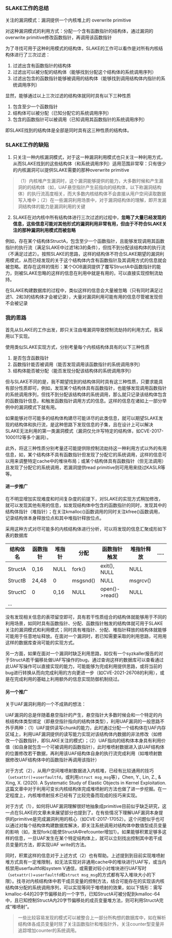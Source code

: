 ### SLAKE工作的总结

关注的漏洞模式：漏洞提供一个内核堆上的 overwrite primitive

对这种漏洞模式的利用方式：分配一个含有函数指针的结构体，通过漏洞的overwrite primitive修改函数指针，再调用该函数指针

为了寻找可用于这种利用模式的结构体，SLAKE的工作可以看作是对所有内核结构体进行了三次过滤：

1. 过滤出含有函数指针的结构体
2. 过滤出可以被分配的结构体（能够找到分配这个结构体的系统调用序列）
3. 过滤出包含的函数指针能够被调用的结构体（能够找到调用结构体内指针的系统调用序列）



显然，能够通过以上三次过滤的结构体就同时具有以下三种性质

1. 包含至少一个函数指针
2. 结构体可以被分配（已知分配它的系统调用序列）
3. 包含的函数指针可以被调用（已知调用其函数指针的系统调用序列）

即SLAKE找到的结构体是全部是同时具有这三种性质的结构体。



### SLAKE工作的缺陷

1. 只关注一种内核漏洞模式，对于这一种漏洞利用模式也只关注一种利用方式，从而SLAKE找到的这些结构体（和系统调用序列）适用范围非常窄：只有很少的内核漏洞可以提供SLAKE需要的那种overwrite primitive

> （1）内核堆产生漏洞时，这个漏洞能够提供的能力，大多数时候和产生漏洞的的结构体（如，UAF悬空指针产生前指向的结构体，以下称漏洞结构体）的执行流高度相关，而大多数内核结构体不会直接从用户空间读取数据写入堆中；（2）在一些漏洞利用场景中，对于漏洞结构体的理解，即开发漏洞结构体的能力是漏洞利用的关键

2. SLAKE在对内核中所有结构体进行三次过滤的过程中，**忽略了大量已经发现的信息，这些信息可能对其他形式的漏洞利用非常有用，但由于不符合SLAKE关注的那种漏洞利用模式而被忽略**



例如，存在某个结构体StructA，包含至少一个函数指针，且能够发现调用其函数指针的执行流（满足SLAKE中过滤1和3的条件），但找不到分配该结构体的执行流（不满足过滤2）。按照SLAKE的思路，这样的结构体不符合SLAKE期望的漏洞利用模式，从而已经发现的关于这个结构体内含有函数指针及其调用方式的信息就会被忽略。若存在这样的情形：某个OOB漏洞提供了覆写StructA中函数指针的能力，则被SLAKE忽略的这样的信息在利用中就是有用的，可以直接实现控制流劫持。

在SLAKE构建数据库的过程中，类似这样的信息会大量被忽略（只有同时满足过滤1、2和3的结构体才会被记录），大量对漏洞利用可能有用的信息尽管被发现但不会被记录



### 我的思路

首先从SLAKE的工作出发，即只关注由堆漏洞导致控制流劫持的利用方式，我采用以下实现。

使用类似SLAKE实现方式，分别考量每个内核结构体具有的以下三种性质

1. 是否包含函数指针
2. 函数指针能否被调用（能否发现调用该函数指针的系统调用序列）
3. 结构体能否被分配（能否发现分配该结构体的系统调用序列）



但与SLAKE不同的是，我不期望找到的结构体同时具有这三种性质，只要求能具有部分性质即可，例如，发现某个结构体具有函数指针，也能够发现调用函数指针的系统调用序列，但找不到分配该结构体的系统调用，那么就只记录该结构体包含的函数指针信息，和触发函数指针调用方式的信息。这样的信息在诸如上一部分举例中的漏洞模式下就有用。

如果能够对尽可能多的结构体构建尽可能详尽的此类信息，就可以期望SLAKE发现的结构体和执行流，是这种思路下发现信息的子集，且在设计上可以解决SLAKE无法利用的第一类漏洞模式（漏洞仅允许写特定的结构体，如CVE-2017-1000112等多个漏洞）。

此外，将这三种性质分别考量还可能提供除控制流劫持这一种利用方式以外的有用信息，如，某个结构体不具有函数指针但发现了分配它的系统调用，这样的信息可以用来调整特定cache中的堆块布局；或某个结构体具有函数指针（但无法调用）且发现了分配它的系统调用，若漏洞提供read primitive则可用用来绕过KASLR等等。



#### 进一步推广

在不明显增加实现难度和时间复杂度的前提下，对SLAKE的实现方式稍加修改，就可以发现其他有用的信息，如发现结构体中包含的函数指针的同时，发现其中的结构体指针（堆指针）；在关注kmalloc()函数调用的同时关注kfree()函数调用，记录结构体本身释放位点和其中堆指针释放位点。

采用这种方式对尽可能多的内核结构体进行分析，可以将发现的信息汇聚成形如下表的数据库

| 结构体名 | 函数指针 | 堆指针 | 分配     | 函数指针触发   | 堆指针释放 | ..... |
| -------- | -------- | ------ | -------- | -------------- | ---------- | ----- |
| StructA  | 0,16     | NULL   | fork()   | exit(), NULL   | NULL       |       |
| StructB  | 24,48    | 0      | msgsnd() | NULL           | msgrcv()   |       |
| StructC  | 0        | 0,16   | NULL     | open()->read() | NULL       |       |
| ...      |          |        |          |                |            |       |

没有发现相关信息的表项留空即可，具有若干性质组合的结构体就能够用于不同的利用场景，如同时具有函数指针、分配、函数指针触发的结构体就可用于SLAKE关注的漏洞模式和利用模式；同时具有堆指针、分配、堆指针释放的结构体就能够可能用于任意地址释放。在面对一个漏洞时，若已知需要采取的利用思路，可用用这样的数据库查询可能的实现方式。

另一方面，如果在面对一个漏洞时缺乏利用思路，如仅有一个syzkaller报告的对于StructA若干偏移处做UAF写操作的bug，通过查询这样的数据库可以查看通过此UAF写操作可以直接实现的能力，可能能够为完成利用提供思路，或将当前的bug进行转换从而向完成利用的方向更进一步（如CVE-2021-26708的利用），或是在完成利用的基础上利用额外的信息实现防御机制绕过。





#### 另一个推广

关于UAF漏洞利用的一个不成熟的想法：

UAF漏洞的总是伴随着悬空指针的产生，悬空指针大多数时候会和一个特定的内核结构体类型绑定（即悬空指针指向的结构体类型），利用UAF漏洞的一般思路不外乎两种：（1）UAF提供读写chunk的能力，此时通过分配一个结构体在UAF内存区域上，利用UAF漏洞提供的读写能力实现对该结构体内数据的非法修改（如修改一个函数指针，即SLAKE关注的模式）；（2）UAF指向的结构体本身具有利用价值（如自身就包含一个可被调用的函数指针），此时堆喷射数据进入该UAF结构体的位置修改若干数据，再利用该UAF结构体自身的执行流完成利用（如堆喷射数据修改UAF结构体中的函数指针再调用该指针）

对于方式（2），从用户空间堆喷射数据进入内核堆，已经有比较通用的技巧（`setxattr()`+`userfaultfd`，或利用`struct msg_msg`等），Chen, Y., Lin, Z., & Xing, X. (2020). A Systematic Study of Elastic Objects in Kernel
Exploitation.这篇文章中对于利用可变长内核结构体完成堆喷射的方法也做了进一步挖掘。在一定程度上，内核堆喷射技术已经有了比较完备而现成的技巧来实现。

对于方式（1），如何将UAF漏洞理解很好地抽象成primitive目前似乎缺乏研究，这一点在SLAKE的文章未来展望部分也提到了。在有些情况下理解UAF漏洞本身提供的primitive是完成漏洞利用的核心（如CVE-2017-17052）。这个问题似乎也可以通过对每个结构体构建数据库解决，即关注系统调用对结构体中数值型成员变量的影响（如，发现fork()能使StructA中refcounter增加1）。如果能够积累足够多这样的信息，一旦UAF发生在某个特定结构体上，就可以立刻找出控制其中若干成员变量的方法，即实现UAF write的方法。

同时，积累这样的信息对于上述方式（2）也有帮助。上述提到到目前实现堆喷射堆方式具有一定堆限制，如无法实现对非通用cache中的堆块进行UAF写，或当内核禁用userfaultfd和system V通信，或需要对较小对堆块进行UAF写时（`setxattr()`+`userfaultfd`和`struct msg_msg`的方式都有写入堆块大小的下限）。找寻对内核结构体中若干成员变量的控制方法，结合可能存在的实现该内核结构体分配的系统调用序列，可以实现等同于堆喷射的效果，如以下情形：需写kmalloc-64的20字节偏移处的一个字节，已知StructA可被分配到kmalloc-64中，且已知控制StructA内20字节偏移处的成员变量堆方法，则可利用StructA完成“堆喷射”。



> 一些比较容易发现的模式可以被整合上一部分所构想的数据库中，如在解析结构体各成员变量时除了关注函数指针和堆指针外，关注counter型变量并追踪增加counter的系统调用。



